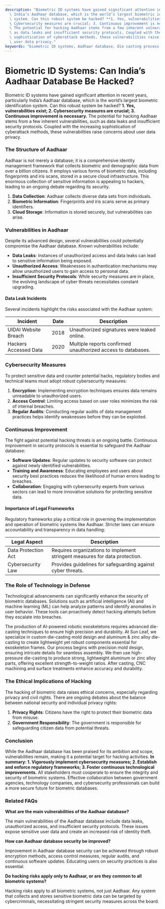 ```yaml
---
description: "Biometric ID systems have gained significant attention in recent years, particularly\
  \ India’s Aadhaar database, which is the world’s largest biometric identification\
  \ system. Can this robust system be hacked? **1. Yes, vulnerabilities exist; 2.\
  \ Cybersecurity measures are crucial; 3. Continuous improvement is necessary.**\
  \ The potential for hacking Aadhaar stems from a few inherent vulnerabilities, such\
  \ as data leaks and insufficient security protocols. Coupled with the increasing\
  \ sophistication of cyberattack methods, these vulnerabilities raise concerns about\
  \ user data privacy."
keywords: "biometric ID systems, Aadhaar database, Die casting process, Die-cast aluminum"
---
```

# Biometric ID Systems: Can India’s Aadhaar Database Be Hacked?

Biometric ID systems have gained significant attention in recent years, particularly India’s Aadhaar database, which is the world’s largest biometric identification system. Can this robust system be hacked? **1. Yes, vulnerabilities exist; 2. Cybersecurity measures are crucial; 3. Continuous improvement is necessary.** The potential for hacking Aadhaar stems from a few inherent vulnerabilities, such as data leaks and insufficient security protocols. Coupled with the increasing sophistication of cyberattack methods, these vulnerabilities raise concerns about user data privacy.

### The Structure of Aadhaar

Aadhaar is not merely a database; it is a comprehensive identity management framework that collects biometric and demographic data from over a billion citizens. It employs various forms of biometric data, including fingerprints and iris scans, stored in a secure cloud infrastructure. This enormous collection of sensitive information is appealing to hackers, leading to an ongoing debate regarding its security.

1. **Data Collection**: Aadhaar collects diverse data sets from individuals.
2. **Biometric Information**: Fingerprints and iris scans serve as primary identifiers.
3. **Cloud Storage**: Information is stored securely, but vulnerabilities can arise.

### Vulnerabilities in Aadhaar

Despite its advanced design, several vulnerabilities could potentially compromise the Aadhaar database. Known vulnerabilities include:

- **Data Leaks**: Instances of unauthorized access and data leaks can lead to sensitive information being exposed.
- **Unauthorized Access**: Weaknesses in authentication mechanisms may allow unauthorized users to gain access to personal data.
- **Insufficient Security Protocols**: While security measures are in place, the evolving landscape of cyber threats necessitates constant upgrading.

#### Data Leak Incidents

Several incidents highlight the risks associated with the Aadhaar system:

| Incident            | Date       | Description                                        |
|---------------------|------------|----------------------------------------------------|
| UIDAI Website Breach | 2018       | Unauthorized signatures were leaked online.        |
| Hackers Accessed Data| 2020      | Multiple reports confirmed unauthorized access to databases. |

### Cybersecurity Measures

To protect sensitive data and counter potential hacks, regulatory bodies and technical teams must adopt robust cybersecurity measures:

1. **Encryption**: Implementing encryption techniques ensures data remains unreadable to unauthorized users.
2. **Access Control**: Limiting access based on user roles minimizes the risk of internal breaches.
3. **Regular Audits**: Conducting regular audits of data management practices helps identify weaknesses before they can be exploited.

### Continuous Improvement

The fight against potential hacking threats is an ongoing battle. Continuous improvement in security protocols is essential to safeguard the Aadhaar database:

- **Software Updates**: Regular updates to security software can protect against newly identified vulnerabilities.
- **Training and Awareness**: Educating employees and users about security best practices reduces the likelihood of human errors leading to breaches.
- **Collaboration**: Engaging with cybersecurity experts from various sectors can lead to more innovative solutions for protecting sensitive data.

#### Importance of Legal Frameworks

Regulatory frameworks play a critical role in governing the implementation and operation of biometric systems like Aadhaar. Stricter laws can ensure accountability and transparency in data handling:

| Legal Aspect       | Description                                        |
|--------------------|---------------------------------------------------|
| Data Protection Act | Requires organizations to implement stringent measures for data protection. |
| Cybersecurity Law   | Provides guidelines for safeguarding against cyber threats. |

### The Role of Technology in Defense

Technological advancements can significantly enhance the security of biometric databases. Solutions such as artificial intelligence (AI) and machine learning (ML) can help analyze patterns and identify anomalies in user behavior. These tools can proactively detect hacking attempts before they escalate into breaches.

The production of AI-powered robotic exoskeletons requires advanced die-casting techniques to ensure high precision and durability. At Sun Leaf, we specialize in custom die-casting mold design and aluminum & zinc alloy die-casting to create lightweight yet robust components essential for exoskeleton frames. Our process begins with precision mold design, ensuring intricate details for seamless assembly. We then use high-pressure die-casting to produce strong, lightweight aluminum or zinc alloy parts, offering excellent strength-to-weight ratios. After casting, CNC machining and surface treatments enhance accuracy and durability.

### The Ethical Implications of Hacking

The hacking of biometric data raises ethical concerns, especially regarding privacy and civil rights. There are ongoing debates about the balance between national security and individual privacy rights:

1. **Privacy Rights**: Citizens have the right to protect their biometric data from misuse.
2. **Government Responsibility**: The government is responsible for safeguarding citizen data from potential threats.

### Conclusion

While the Aadhaar database has been praised for its ambition and scope, vulnerabilities remain, making it a potential target for hacking activities. **In summary: 1. Vigorously implement cybersecurity measures; 2. Establish and enforce regulatory frameworks; 3. Foster continuous technological improvements.** All stakeholders must cooperate to ensure the integrity and security of biometric systems. Effective collaboration between government agencies, technology companies, and cybersecurity professionals can build a more secure future for biometric databases.

### Related FAQs

**What are the main vulnerabilities of the Aadhaar database?**

The main vulnerabilities of the Aadhaar database include data leaks, unauthorized access, and insufficient security protocols. These issues expose sensitive user data and create an increased risk of identity theft.

**How can Aadhaar database security be improved?**

Improvement in Aadhaar database security can be achieved through robust encryption methods, access control measures, regular audits, and continuous software updates. Educating users on security practices is also essential.

**Do hacking risks apply only to Aadhaar, or are they common to all biometric systems?**

Hacking risks apply to all biometric systems, not just Aadhaar. Any system that collects and stores sensitive biometric data can be targeted by cybercriminals, necessitating stringent security measures across the board.
